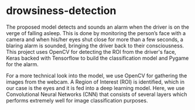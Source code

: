# drowsiness-detection

The proposed model detects and sounds an alarm when the driver is on the verge of falling asleep. This is done by monitoring the person’s face with a  camera and when his/her eyes shut close for more than a few seconds, a blaring alarm is sounded, bringing the driver back to their consciousness. This project uses OpenCV for detecting the ROI from the driver's face, Keras backed with Tensorflow to build the classification model and Pygame for the alarm.

For a more technical look into the model, we use OpenCV for gathering the images from the webcam. A Region of Interest (ROI) is identified, which in our case is the eyes and it is fed into a deep learning model. Here, we use Convolutional Neural Networks (CNN) that consists of several layers which performs extremely well for image classification purposes.
